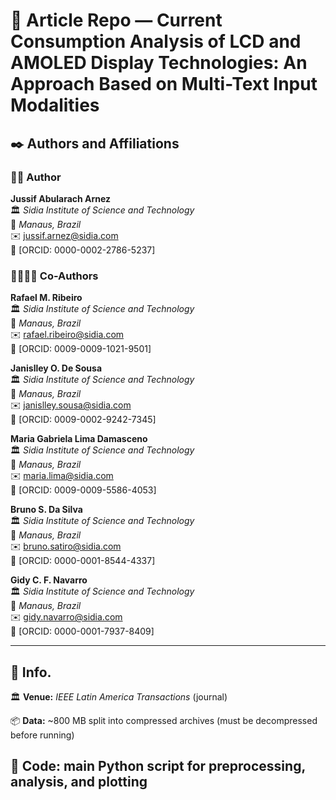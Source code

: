# 📄 Article Repo — Current Consumption Analysis of LCD and AMOLED Display Technologies: An Approach Based on Multi-Text Input Modalities

## ✒️ Authors and Affiliations

### 🧑‍🔬 Author
**Jussif Abularach Arnez**    
🏛️ *Sidia Institute of Science and Technology*  
📍 *Manaus, Brazil*  
✉️ jussif.arnez@sidia.com    
🔗 [ORCID: 0000-0002-2786-5237]

### 👨‍🔬👩‍🔬 Co-Authors
**Rafael M. Ribeiro**  
🏛️ *Sidia Institute of Science and Technology*  
📍 *Manaus, Brazil*  
✉️ rafael.ribeiro@sidia.com  
🔗 [ORCID: 0009-0009-1021-9501]

**Janislley O. De Sousa**  
🏛️ *Sidia Institute of Science and Technology*  
📍 *Manaus, Brazil*  
✉️ janislley.sousa@sidia.com  
🔗 [ORCID: 0009-0002-9242-7345]

**Maria Gabriela Lima Damasceno**  
🏛️ *Sidia Institute of Science and Technology*  
📍 *Manaus, Brazil*  
✉️ maria.lima@sidia.com  
🔗 [ORCID: 0009-0009-5586-4053]

**Bruno S. Da Silva**  
🏛️ *Sidia Institute of Science and Technology*  
📍 *Manaus, Brazil*  
✉️ bruno.satiro@sidia.com  
🔗 [ORCID: 0000-0001-8544-4337]

**Gidy C. F. Navarro**  
🏛️ *Sidia Institute of Science and Technology*  
📍 *Manaus, Brazil*  
✉️ gidy.navarro@sidia.com  
🔗 [ORCID: 0000-0001-7937-8409]

---
## 📃 Info. 

🏛️ **Venue:** *IEEE Latin America Transactions* (journal)  
  
📦 **Data:** ~800 MB split into compressed archives (must be decompressed before running)  

🐍 **Code:** main Python script for preprocessing, analysis, and plotting  
---
